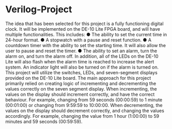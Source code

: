 # Verilog-Project
The idea that has been selected for this project is a fully functioning digital clock. It will be
implemented on the DE-10 Lite FPGA board, and will have multiple functionalities. This
includes:
● The ability to set the current time in 24-hour format.
● A stopwatch with a pause and reset function.
● A countdown timer with the ability to set the starting time. It will also allow the user to
pause and reset the timer.
● The ability to set an alarm, turn the alarm on, and turn the alarm off. In addition, all of
the LEDs on the DE-10 Lite will also flash when the alarm time is reached to increase
the alert system. An indicator light will also be turned on if the alarm is turned on.
This project will utilize the switches, LEDs, and seven-segment displays provided on the
DE-10 Lite board.
The main approach for this project primarily relied on creating logic of incrementing and
decrementing the values correctly on the seven segment display. When incrementing, the
values on the display should increment correctly, and have the correct behaviour. For
example, changing from 59 seconds (00:00:59) to 1 minute (00:01:00) or changing from
9:59:59 to 10:00:00. When decrementing, the values on the display should decrement
correctly, and changing the values accordingly. For example, changing the value from 1 hour
(1:00:00) to 59 minutes and 59 seconds (00:59:59).
